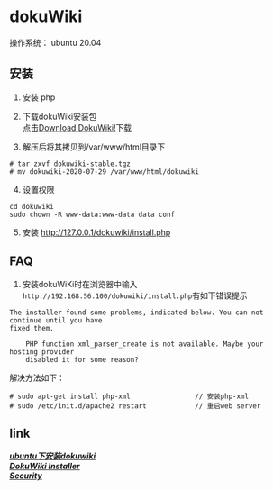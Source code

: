 # dokuWiki

操作系统： ubuntu 20.04

## 安装  
1. 安装 php

2. 下载dokuWiki安装包  
点击[Download DokuWiki!](https://download.dokuwiki.org/)下载


3. 解压后将其拷贝到/var/www/html目录下
```
# tar zxvf dokuwiki-stable.tgz
# mv dokuwiki-2020-07-29 /var/www/html/dokuwiki
```

4. 设置权限
```
cd dokuwiki
sudo chown -R www-data:www-data data conf
```

5. 安装 http://127.0.0.1/dokuwiki/install.php

## FAQ
1. 安装dokuWiKi时在浏览器中输入`http://192.168.56.100/dokuwiki/install.php`有如下错误提示
```
The installer found some problems, indicated below. You can not continue until you have 
fixed them.

    PHP function xml_parser_create is not available. Maybe your hosting provider 
    disabled it for some reason?
```
解决方法如下：
```  
# sudo apt-get install php-xml                // 安装php-xml
# sudo /etc/init.d/apache2 restart            // 重启web server
```

## link
_**[ubuntu下安装dokuwiki](https://blog.csdn.net/weixin_33989058/article/details/91922408)**_  
_**[DokuWiki Installer](https://www.dokuwiki.org/installer)**_  
_**[Security](https://www.dokuwiki.org/security#web_access_security)**_  

